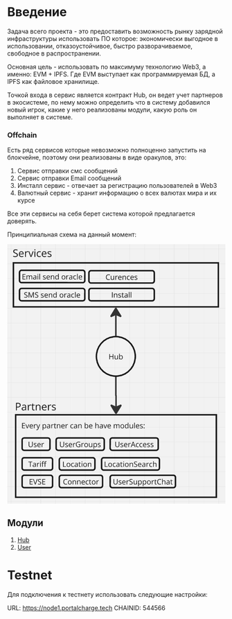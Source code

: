 # Введение

Задача всего проекта - это предоставить возможность рынку зарядной инфраструктуры использовать ПО которое: экономически выгодное в использовании, отказоустойчивое, быстро разворачиваемое, свободное в распространении.

Основная цель - использовать по максимуму технологию Web3, а именно: EVM + IPFS. Где EVM выступает как программируемая БД, а IPFS как файловое хранилище.

Точкой входа в сервис является контракт Hub, он ведет учет партнеров в экосистеме, по нему можно определить что в систему добавился новый игрок, какие у него реализованы модули, какую роль он выполняет в системе.

### Offchain

Есть ряд сервисов которые невозможно полноценно запустить на блокчейне, поэтому они реализованы в виде оракулов, это:

1) Сервис отправки смс сообщений
2) Сервис отправки Email сообщений
3) Инсталл сервис - отвечает за регистрацию пользователей в Web3
4) Валютный сервис - хранит информацию о всех валютах мира и их курсе

Все эти сервисы на себя берет система которой предлагается доверять.

Принципиальная схема на данный момент:

![](assets/20241014_150156_image.png)

## Модули

1) [Hub](./Hub.md)
2) [User](./User.md)

# Testnet

Для подключения к тестнету использовать следующие настройки:

URL: https://node1.portalcharge.tech
CHAINID: 544566
